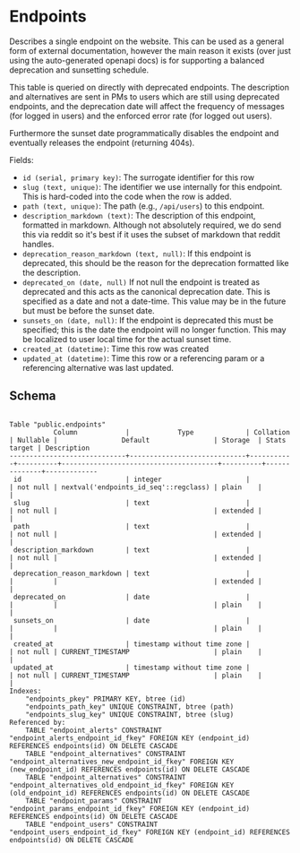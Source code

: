 # Endpoints

Describes a single endpoint on the website. This can be used as a general form
of external documentation, however the main reason it exists (over just using
the auto-generated openapi docs) is for supporting a balanced deprecation and
sunsetting schedule.

This table is queried on directly with deprecated endpoints. The description and
alternatives are sent in PMs to users which are still using deprecated endpoints,
and the deprecation date will affect the frequency of messages (for logged in
users) and the enforced error rate (for logged out users).

Furthermore the sunset date programmatically disables the endpoint and eventually
releases the endpoint (returning 404s).

Fields:
- `id (serial, primary key)`: The surrogate identifier for this row
- `slug (text, unique)`: The identifier we use internally for this endpoint.
  This is hard-coded into the code when the row is added.
- `path (text, unique)`: The path (e.g., `/api/users`) to this endpoint.
- `description_markdown (text)`: The description of this endpoint, formatted in
  markdown. Although not absolutely required, we do send this via reddit so it's
  best if it uses the subset of markdown that reddit handles.
- `deprecation_reason_markdown (text, null)`: If this endpoint is deprecated,
  this should be the reason for the deprecation formatted like the description.
- `deprecated_on (date, null)` If not null the endpoint is treated as deprecated
  and this acts as the canonical deprecation date. This is specified as a date and
  not a date-time. This value may be in the future but must be before the sunset
  date.
- `sunsets_on (date, null)`: If the endpoint is deprecated this must be specified;
  this is the date the endpoint will no longer function. This may be localized to
  user local time for the actual sunset time.
- `created_at (datetime)`: Time this row was created
- `updated_at (datetime)`: Time this row or a referencing param or a referencing
  alternative was last updated.

## Schema

```
                                                                     Table "public.endpoints"
           Column            |            Type             | Collation | Nullable |                Default                | Storage  | Stats target | Description
-----------------------------+-----------------------------+-----------+----------+---------------------------------------+----------+--------------+-------------
 id                          | integer                     |           | not null | nextval('endpoints_id_seq'::regclass) | plain    |              |
 slug                        | text                        |           | not null |                                       | extended |              |
 path                        | text                        |           | not null |                                       | extended |              |
 description_markdown        | text                        |           | not null |                                       | extended |              |
 deprecation_reason_markdown | text                        |           |          |                                       | extended |              |
 deprecated_on               | date                        |           |          |                                       | plain    |              |
 sunsets_on                  | date                        |           |          |                                       | plain    |              |
 created_at                  | timestamp without time zone |           | not null | CURRENT_TIMESTAMP                     | plain    |              |
 updated_at                  | timestamp without time zone |           | not null | CURRENT_TIMESTAMP                     | plain    |              |
Indexes:
    "endpoints_pkey" PRIMARY KEY, btree (id)
    "endpoints_path_key" UNIQUE CONSTRAINT, btree (path)
    "endpoints_slug_key" UNIQUE CONSTRAINT, btree (slug)
Referenced by:
    TABLE "endpoint_alerts" CONSTRAINT "endpoint_alerts_endpoint_id_fkey" FOREIGN KEY (endpoint_id) REFERENCES endpoints(id) ON DELETE CASCADE
    TABLE "endpoint_alternatives" CONSTRAINT "endpoint_alternatives_new_endpoint_id_fkey" FOREIGN KEY (new_endpoint_id) REFERENCES endpoints(id) ON DELETE CASCADE
    TABLE "endpoint_alternatives" CONSTRAINT "endpoint_alternatives_old_endpoint_id_fkey" FOREIGN KEY (old_endpoint_id) REFERENCES endpoints(id) ON DELETE CASCADE
    TABLE "endpoint_params" CONSTRAINT "endpoint_params_endpoint_id_fkey" FOREIGN KEY (endpoint_id) REFERENCES endpoints(id) ON DELETE CASCADE
    TABLE "endpoint_users" CONSTRAINT "endpoint_users_endpoint_id_fkey" FOREIGN KEY (endpoint_id) REFERENCES endpoints(id) ON DELETE CASCADE
```
